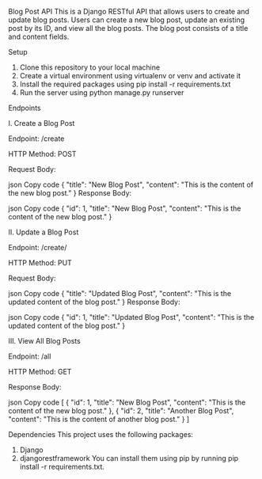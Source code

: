 Blog Post API
This is a Django RESTful API that allows users to create and update blog posts. Users can create a new blog post, update an existing post by its ID, and view all the blog posts. The blog post consists of a title and content fields.

Setup

1. Clone this repository to your local machine
2. Create a virtual environment using virtualenv or venv and activate it
3. Install the required packages using pip install -r requirements.txt
4. Run the server using python manage.py runserver


Endpoints

I. Create a Blog Post

Endpoint: /create

HTTP Method: POST

Request Body:

json
Copy code
{
  "title": "New Blog Post",
  "content": "This is the content of the new blog post."
}
Response Body:

json
Copy code
{
  "id": 1,
  "title": "New Blog Post",
  "content": "This is the content of the new blog post."
}

II. Update a Blog Post

Endpoint: /create/<id>

HTTP Method: PUT

Request Body:

json
Copy code
{
  "title": "Updated Blog Post",
  "content": "This is the updated content of the blog post."
}
Response Body:

json
Copy code
{
  "id": 1,
  "title": "Updated Blog Post",
  "content": "This is the updated content of the blog post."
}


III. View All Blog Posts

Endpoint: /all

HTTP Method: GET

Response Body:

json
Copy code
[
  {
    "id": 1,
    "title": "New Blog Post",
    "content": "This is the content of the new blog post."
  },
  {
    "id": 2,
    "title": "Another Blog Post",
    "content": "This is the content of another blog post."
  }
]



Dependencies
This project uses the following packages:

1. Django
2. djangorestframework
You can install them using pip by running pip install -r requirements.txt.

